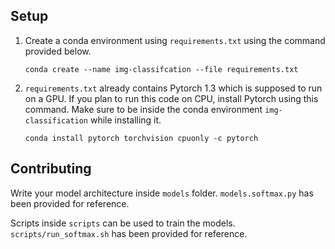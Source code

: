 ## Setup
1. Create a conda environment using `requirements.txt` using the command provided below.

    ```conda create --name img-classifcation --file requirements.txt```
2. `requirements.txt` already contains Pytorch 1.3 which is supposed to run on a GPU. If you plan to run this code on CPU, install Pytorch using this command. Make sure to be inside the conda environment `img-classification` while installing it.

    ```conda install pytorch torchvision cpuonly -c pytorch```

## Contributing

Write your model architecture inside `models` folder. `models.softmax.py` has been provided for reference.

Scripts inside `scripts` can be used to train the models. `scripts/run_softmax.sh` has been provided for reference.
